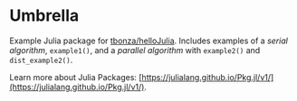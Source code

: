 # Umbrella

Example Julia package for [tbonza/helloJulia](https://github.com/tbonza/helloJulia). Includes
examples of a *serial algorithm*, `example1()`, and a *parallel algorithm* with `example2()` and
`dist_example2()`.

Learn more about Julia Packages: [https://julialang.github.io/Pkg.jl/v1/](https://julialang.github.io/Pkg.jl/v1/).
